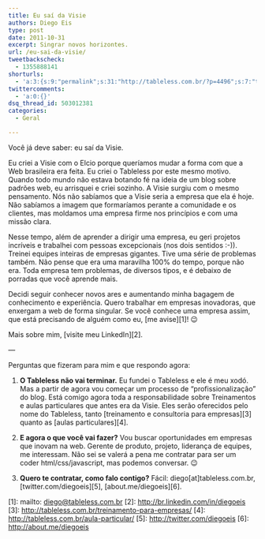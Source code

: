 ```yaml
---
title: Eu saí da Visie
authors: Diego Eis
type: post
date: 2011-10-31
excerpt: Singrar novos horizontes.
url: /eu-sai-da-visie/
tweetbackscheck:
  - 1355888141
shorturls:
  - 'a:3:{s:9:"permalink";s:31:"http://tableless.com.br/?p=4496";s:7:"tinyurl";s:26:"http://tinyurl.com/6k92lw5";s:4:"isgd";s:19:"http://is.gd/McMVjn";}'
twittercomments:
  - 'a:0:{}'
dsq_thread_id: 503012381
categories:
  - Geral

---
```

Você já deve saber: eu saí da Visie.

Eu criei a Visie com o Elcio porque queríamos mudar a forma com que a Web brasileira era feita. Eu criei o Tableless por este mesmo motivo. Quando todo mundo não estava botando fé na ideia de um blog sobre padrões web, eu arrisquei e criei sozinho. A Visie surgiu com o mesmo pensamento. Nós não sabíamos que a Visie seria a empresa que ela é hoje. Não sabíamos a imagem que formaríamos perante a comunidade e os clientes, mas moldamos uma empresa firme nos princípios e com uma missão clara.

Nesse tempo, além de aprender a dirigir uma empresa, eu geri projetos incríveis e trabalhei com pessoas excepcionais (nos dois sentidos :-)). Treinei equipes inteiras de empresas gigantes. Tive uma série de problemas também. Não pense que era uma maravilha 100% do tempo, porque não era. Toda empresa tem problemas, de diversos tipos, e é debaixo de porradas que você aprende mais. 

Decidi seguir conhecer novos ares e aumentando minha bagagem de conhecimento e experiência. Quero trabalhar em empresas inovadoras, que enxergam a web de forma singular. Se você conhece uma empresa assim, que está precisando de alguém como eu, [me avise][1]! 😉

Mais sobre mim, [visite meu LinkedIn][2].

&#8212;

Perguntas que fizeram para mim e que respondo agora:
  
1. **O Tableless não vai terminar.** Eu fundei o Tableless e ele é meu xodó. Mas a partir de agora vou começar um processo de &#8220;profissionalização&#8221; do blog. Está comigo agora toda a responsabilidade sobre Treinamentos e aulas particulares que antes era da Visie. Eles serão oferecidos pelo nome do Tableless, tanto [treinamento e consultoria para empresas][3] quanto as [aulas particulares][4].

2. **E agora o que você vai fazer?** Vou buscar oportunidades em empresas que inovam na web. Gerente de produto, projeto, liderança de equipes, me interessam. Não sei se valerá a pena me contratar para ser um coder html/css/javascript, mas podemos conversar. 😉

3. **Quero te contratar, como falo contigo?** Fácil: diego[at]tableless.com.br, [twitter.com/diegoeis][5], [about.me/diegoeis][6].

 [1]: mailto: diego@tableless.com.br
 [2]: http://br.linkedin.com/in/diegoeis
 [3]: http://tableless.com.br/treinamento-para-empresas/
 [4]: http://tableless.com.br/aula-particular/
 [5]: http://twitter.com/diegoeis
 [6]: http://about.me/diegoeis